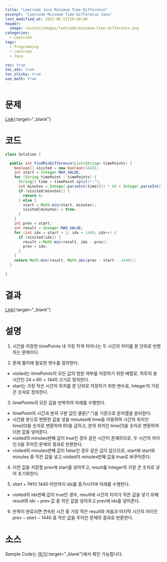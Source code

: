 ```yaml
---
title: "Leetcode Java Minimum Time Difference"
excerpt: "Leetcode Minimum Time Difference Java"
last_modified_at: 2022-06-21T19:40:00
header:
  image: /assets/images/leetcode/minimum-time-difference.png
categories:
  - Leetcode
tags:
  - Programming
  - Leetcode
  - Java

toc: true
toc_ads: true
toc_sticky: true
use_math: true
---
```

# 문제
[Link](https://leetcode.com/problems/minimum-time-difference/){:target="_blank"}

# 코드
```java
class Solution {

  public int findMinDifference(List<String> timePoints) {
    boolean[] visited = new boolean[1440];
    int start = Integer.MAX_VALUE;
    for (String timePoint : timePoints) {
      String[] time = timePoint.split(":");
      int minutes = Integer.parseInt(time[0]) * 60 + Integer.parseInt(time[1]);
      if (visited[minutes]) {
        return 0;
      } else {
        start = Math.min(start, minutes);
        visited[minutes] = true;
      }
    }
    int prev = start;
    int result = Integer.MAX_VALUE;
    for (int idx = start + 1; idx < 1440; idx++) {
      if (visited[idx]) {
        result = Math.min(result, idx - prev);
        prev = idx;
      }
    }
    return Math.min(result, Math.abs(prev - start - 1440));
  }

}
```

# 결과
[Link](https://leetcode.com/submissions/detail/727510114/){:target="_blank"}

# 설명
1. 시간을 저장한 timePoints 내 가장 작게 차이나는 두 시간의 차이를 분 단위로 반환하는 문제이다.

2. 문제 풀이에 필요한 변수를 정의한다.
- visited는 timePoints의 모든 값의 방문 여부를 저장하기 위한 배열로, 하루의 총 시간인 $24 \times 60 = 1440$ 크기로 정의한다.
- start는 가장 작은 시간의 위치를 분 단위로 저장하기 위한 변수로, Integer의 가장 큰 숫자로 정의한다.

3. timePoints의 모든 값을 반복하여 아래를 수행한다.
- timePoint의 시간과 분의 구분 값인 콜론(":")을 기준으로 문자열을 분리한다.
- 시간을 분으로 변환한 값을 넣을 minutes에 time을 이용하여 시간의 위치인 time[0]을 숫자로 변환하여 60을 곱하고, 분의 위치인 time[1]을 숫자로 변환하여 더한 값을 넣어준다.
- visited의 minutes번째 값이 true인 경우 같은 시간이 존재하므로, 두 시간의 차이인 0을 주어진 문제의 결과로 반환한다.
- visited의 minutes번째 값이 false인 경우 같은 값이 없으므로, start에 start와 minutes 중 작은 값을 넣고 visited의 minutes번째 값을 true로 바꾸어준다.

4. 이전 값을 저장할 prev에 start를 넣어주고, result를 Integer의 가장 큰 숫자로 넣어 초기화한다.

5. $start + 1$부터 1440 미만까지 idx를 증가시키며 아래를 수행한다.
- visited의 idx번째 값이 true인 경우, result에 시간의 차이가 작은 값을 넣기 위해 result와 $idx - prev$ 값 중 작은 값을 넣어주고 prev에 idx를 넣어준다.

6. 반복이 완료되면 연속된 시간 중 가장 작은 result와 처음과 마지막 시간의 차이인 $prev - start - 1440$ 중 작은 값을 주어진 문제의 결과로 반환한다.

# 소스
Sample Code는 [여기](https://github.com/GracefulSoul/leetcode/blob/master/src/main/java/gracefulsoul/problems/MinimumTimeDifference.java){:target="_blank"}에서 확인 가능합니다.